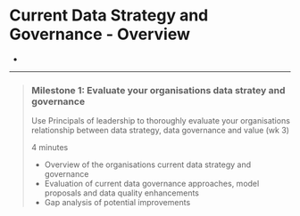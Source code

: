 # Current Data Strategy and Governance - Overview

* 

---
> ### Milestone 1: Evaluate your organisations data stratey and governance
>
> Use Principals of leadership to thoroughly evaluate your organisations relationship between data strategy, data governance and value (wk 3)
>
> 4 minutes
> * Overview of the organisations current data strategy and governance
> * Evaluation of current data governance approaches, model proposals and data quality enhancements
> * Gap analysis of potential improvements


